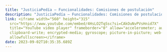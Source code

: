 ```yaml
---
title: "JusticiaPedía – Funcionalidades: Comisiones de postulación"
description: "JusticiaPedía – Funcionalidades: Comisiones de postulación"
link: <iframe width="560" height="315"
  src="https://www.youtube.com/embed/4HsLO2TqSsc?si=CAkOuNvPVsHnid7X"
  title="YouTube video player" frameborder="0" allow="accelerometer; autoplay;
  clipboard-write; encrypted-media; gyroscope; picture-in-picture; web-share"
  allowfullscreen></iframe>
date: 2023-09-02T10:35:35.689Z
---
```

